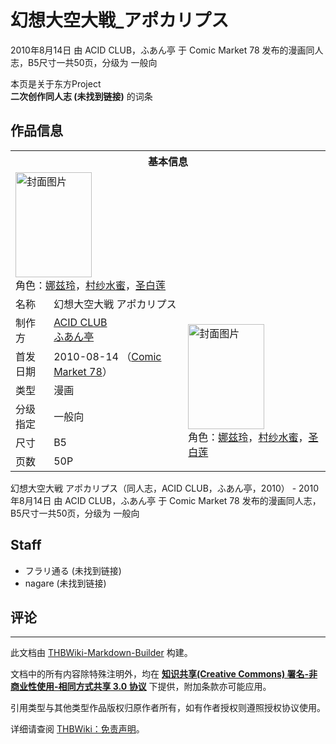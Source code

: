 # 幻想大空大戦_アポカリプス

<!-- source html: G:\repos\THBWiki-Markdown-Builder\THBWikiMarkdown\Temp\main\5\5e\ns0%3A%E5%B9%BB%E6%83%B3%E5%A4%A7%E7%A9%BA%E5%A4%A7%E6%88%A6_%E3%82%A2%E3%83%9D%E3%82%AB%E3%83%AA%E3%83%97%E3%82%B9.html -->

2010年8月14日 由 ACID CLUB，ふあん亭 于 Comic Market 78 发布的漫画同人志，B5尺寸一共50页，分级为 一般向

本页是关于东方Project  
 **二次创作同人志 (未找到链接)** 的词条
## 作品信息

<table><tbody><tr><th colspan="3">基本信息</th></tr><tr><td class="cover-artwork-mobile" colspan="2"><a href="./文件-幻想大空大戦_アポカリプス封面.jpg.md" class="image" title="封面图片"><img alt="封面图片" src="https://upload.thwiki.cc/thumb/f/f2/%E5%B9%BB%E6%83%B3%E5%A4%A7%E7%A9%BA%E5%A4%A7%E6%88%A6_%E3%82%A2%E3%83%9D%E3%82%AB%E3%83%AA%E3%83%97%E3%82%B9%E5%B0%81%E9%9D%A2.jpg/122px-%E5%B9%BB%E6%83%B3%E5%A4%A7%E7%A9%BA%E5%A4%A7%E6%88%A6_%E3%82%A2%E3%83%9D%E3%82%AB%E3%83%AA%E3%83%97%E3%82%B9%E5%B0%81%E9%9D%A2.jpg" decoding="async" loading="lazy" width="122" height="168" srcset="https://upload.thwiki.cc/thumb/f/f2/%E5%B9%BB%E6%83%B3%E5%A4%A7%E7%A9%BA%E5%A4%A7%E6%88%A6_%E3%82%A2%E3%83%9D%E3%82%AB%E3%83%AA%E3%83%97%E3%82%B9%E5%B0%81%E9%9D%A2.jpg/183px-%E5%B9%BB%E6%83%B3%E5%A4%A7%E7%A9%BA%E5%A4%A7%E6%88%A6_%E3%82%A2%E3%83%9D%E3%82%AB%E3%83%AA%E3%83%97%E3%82%B9%E5%B0%81%E9%9D%A2.jpg 1.5x, https://upload.thwiki.cc/thumb/f/f2/%E5%B9%BB%E6%83%B3%E5%A4%A7%E7%A9%BA%E5%A4%A7%E6%88%A6_%E3%82%A2%E3%83%9D%E3%82%AB%E3%83%AA%E3%83%97%E3%82%B9%E5%B0%81%E9%9D%A2.jpg/243px-%E5%B9%BB%E6%83%B3%E5%A4%A7%E7%A9%BA%E5%A4%A7%E6%88%A6_%E3%82%A2%E3%83%9D%E3%82%AB%E3%83%AA%E3%83%97%E3%82%B9%E5%B0%81%E9%9D%A2.jpg 2x" data-file-width="435" data-file-height="600"></a><div class="cover-char">角色：<a href="./娜兹玲.md" title="娜兹玲">娜兹玲</a>，<a href="./村纱水蜜.md" title="村纱水蜜">村纱水蜜</a>，<a href="./圣白莲.md" title="圣白莲">圣白莲</a></div></td>
</tr><tr><td class="label">名称</td><td colspan="2"> 幻想大空大戦 アポカリプス </td></tr><tr><td class="label">制作方</td><td><a href="./ACID_CLUB.md" title="ACID CLUB">ACID CLUB</a><br><a href="./ふあん亭.md" title="ふあん亭">ふあん亭</a></td><td class="cover-artwork" rowspan="6" style="min-width:168px;"><a href="./文件-幻想大空大戦_アポカリプス封面.jpg.md" class="image" title="封面图片"><img alt="封面图片" src="https://upload.thwiki.cc/thumb/f/f2/%E5%B9%BB%E6%83%B3%E5%A4%A7%E7%A9%BA%E5%A4%A7%E6%88%A6_%E3%82%A2%E3%83%9D%E3%82%AB%E3%83%AA%E3%83%97%E3%82%B9%E5%B0%81%E9%9D%A2.jpg/122px-%E5%B9%BB%E6%83%B3%E5%A4%A7%E7%A9%BA%E5%A4%A7%E6%88%A6_%E3%82%A2%E3%83%9D%E3%82%AB%E3%83%AA%E3%83%97%E3%82%B9%E5%B0%81%E9%9D%A2.jpg" decoding="async" loading="lazy" width="122" height="168" srcset="https://upload.thwiki.cc/thumb/f/f2/%E5%B9%BB%E6%83%B3%E5%A4%A7%E7%A9%BA%E5%A4%A7%E6%88%A6_%E3%82%A2%E3%83%9D%E3%82%AB%E3%83%AA%E3%83%97%E3%82%B9%E5%B0%81%E9%9D%A2.jpg/183px-%E5%B9%BB%E6%83%B3%E5%A4%A7%E7%A9%BA%E5%A4%A7%E6%88%A6_%E3%82%A2%E3%83%9D%E3%82%AB%E3%83%AA%E3%83%97%E3%82%B9%E5%B0%81%E9%9D%A2.jpg 1.5x, https://upload.thwiki.cc/thumb/f/f2/%E5%B9%BB%E6%83%B3%E5%A4%A7%E7%A9%BA%E5%A4%A7%E6%88%A6_%E3%82%A2%E3%83%9D%E3%82%AB%E3%83%AA%E3%83%97%E3%82%B9%E5%B0%81%E9%9D%A2.jpg/243px-%E5%B9%BB%E6%83%B3%E5%A4%A7%E7%A9%BA%E5%A4%A7%E6%88%A6_%E3%82%A2%E3%83%9D%E3%82%AB%E3%83%AA%E3%83%97%E3%82%B9%E5%B0%81%E9%9D%A2.jpg 2x" data-file-width="435" data-file-height="600"></a><div class="cover-char">角色：<a href="./娜兹玲.md" title="娜兹玲">娜兹玲</a>，<a href="./村纱水蜜.md" title="村纱水蜜">村纱水蜜</a>，<a href="./圣白莲.md" title="圣白莲">圣白莲</a></div></td>
</tr><tr><td class="label">首发日期</td><td>2010-08-14&#160;（<a href="/展会作品列表?e=Comic+Market%2378">Comic Market 78</a>）</td></tr><tr><td class="label">类型</td><td>漫画</td></tr><tr><td class="label">分级指定</td><td>一般向</td></tr><tr><td class="label">尺寸</td><td>B5</td></tr><tr><td class="label">页数</td><td>50P</td></tr></tbody></table>

幻想大空大戦 アポカリプス（同人志，ACID CLUB，ふあん亭，2010） - 2010年8月14日 由 ACID CLUB，ふあん亭 于 Comic Market 78 发布的漫画同人志，B5尺寸一共50页，分级为 一般向
## Staff
- フラリ通る (未找到链接)
- nagare (未找到链接)

## 评论




---

此文档由 [THBWiki-Markdown-Builder](https://github.com/Delsin-Yu/THBWiki-Markdown-Builder) 构建。

文档中的所有内容除特殊注明外，均在 [**知识共享(Creative Commons) 署名-非商业性使用-相同方式共享 3.0 协议**](https://creativecommons.org/licenses/by-sa/3.0/deed.zh-hans) 下提供，附加条款亦可能应用。

引用类型与其他类型作品版权归原作者所有，如有作者授权则遵照授权协议使用。

详细请查阅 [THBWiki：免责声明](https://thbwiki.cc/THBWiki:%E5%85%8D%E8%B4%A3%E5%A3%B0%E6%98%8E)。

